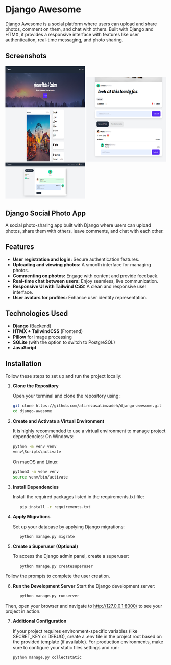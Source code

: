 # Django Awesome

Django Awesome is a social platform where users can upload and share photos, comment on them, and chat with others. Built with Django and HTMX, it provides a responsive interface with features like user authentication, real-time messaging, and photo sharing.

## Screenshots

<img src="images/home.png" alt="Home Screen" width="250" height="300" />     <img src="images/comment%20and%20reply.png" alt="Comment and Reply" width="250"/>     <img src="images/inbox%20message.png" alt="Inbox Message" width="250"/>




## Django Social Photo App

A social photo-sharing app built with Django where users can upload photos, share them with others, leave comments, and chat with each other.

## Features

- **User registration and login:** Secure authentication features.
- **Uploading and viewing photos:** A smooth interface for managing photos.
- **Commenting on photos:** Engage with content and provide feedback.
- **Real-time chat between users:** Enjoy seamless, live communication.
- **Responsive UI with Tailwind CSS:** A clean and responsive user interface.
- **User avatars for profiles:** Enhance user identity representation.

## Technologies Used

- **Django** (Backend)
- **HTMX + TailwindCSS** (Frontend)
- **Pillow** for image processing
- **SQLite** (with the option to switch to PostgreSQL)
- **JavaScript**

## Installation

Follow these steps to set up and run the project locally:

1. **Clone the Repository**

   Open your terminal and clone the repository using:
   ```bash
   git clone https://github.com/alirezasalimzadeh/django-awesome.git
   cd django-awesome
   
2. **Create and Activate a Virtual Environment**
   
   It is highly recommended to use a virtual environment to manage project dependencies:
   On Windows:
      ```bash
      python -m venv venv
      venv\Scripts\activate
   ```
   On macOS and Linux:
      ```bash
      python3 -m venv venv
      source venv/bin/activate
   ```
3. **Install Dependencies**

   Install the required packages listed in the requirements.txt file:
   ```bash
      pip install -r requirements.txt
   ```

4. **Apply Migrations**

   Set up your database by applying Django migrations:
   ```bash
      python manage.py migrate
   ```
5. **Create a Superuser (Optional)**
   
   To access the Django admin panel, create a superuser:
   ```bash
      python manage.py createsuperuser
   ```
   
Follow the prompts to complete the user creation.

6. **Run the Development Server**
   Start the Django development server:
   ```bash
      python manage.py runserver
   ```
   
Then, open your browser and navigate to http://127.0.0.1:8000/ to see your project in action.

7. **Additional Configuration**
   
   If your project requires environment-specific variables (like SECRET_KEY or DEBUG), create a .env file in the project root based on the provided template (if available).
   For production environments, make sure to configure your static files settings and run:
   ```bash
   python manage.py collectstatic
   ```
